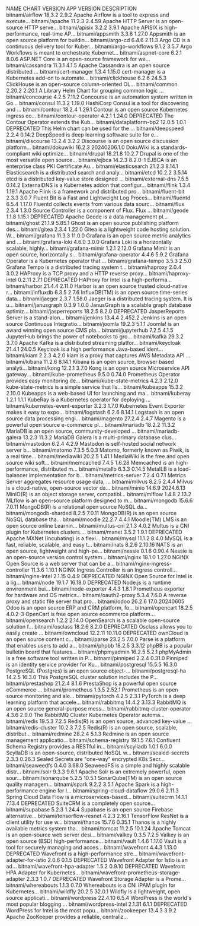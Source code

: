 NAME                                        	CHART VERSION	APP VERSION  	DESCRIPTION                                       
bitnami/airflow                             	18.3.2       	2.9.2        	Apache Airflow is a tool to express and execute...
bitnami/apache                              	11.2.3       	2.4.59       	Apache HTTP Server is an open-source HTTP serve...
bitnami/apisix                              	3.2.2        	3.9.1        	Apache APISIX is high-performance, real-time AP...
bitnami/appsmith                            	3.3.6        	1.27.0       	Appsmith is an open source platform for buildin...
bitnami/argo-cd                             	6.4.6        	2.11.3       	Argo CD is a continuous delivery tool for Kuber...
bitnami/argo-workflows                      	9.1.2        	3.5.7        	Argo Workflows is meant to orchestrate Kubernet...
bitnami/aspnet-core                         	6.2.1        	8.0.6        	ASP.NET Core is an open-source framework for we...
bitnami/cassandra                           	11.3.1       	4.1.5        	Apache Cassandra is an open source distributed ...
bitnami/cert-manager                        	1.3.4        	1.15.0       	cert-manager is a Kubernetes add-on to automate...
bitnami/clickhouse                          	6.2.6        	24.5.3       	ClickHouse is an open-source column-oriented OL...
bitnami/common                              	2.20.2       	2.20.1       	A Library Helm Chart for grouping common logic ...
bitnami/concourse                           	4.2.5        	7.11.2       	Concourse is an automation system written in Go...
bitnami/consul                              	11.3.2       	1.19.0       	HashiCorp Consul is a tool for discovering and ...
bitnami/contour                             	18.2.4       	1.29.1       	Contour is an open source Kubernetes ingress co...
bitnami/contour-operator                    	4.2.1        	1.24.0       	DEPRECATED The Contour Operator extends the Kub...
bitnami/dataplatform-bp2                    	12.0.5       	1.0.1        	DEPRECATED This Helm chart can be used for the ...
bitnami/deepspeed                           	2.2.4        	0.14.2       	DeepSpeed is deep learning software suite for e...
bitnami/discourse                           	13.2.4       	3.2.2        	Discourse is an open source discussion platform...
bitnami/dokuwiki                            	16.2.3       	20240206.1.0 	DokuWiki is a standards-compliant wiki optimize...
bitnami/drupal                              	18.21.8      	10.2.7       	Drupal is one of the most versatile open source...
bitnami/ejbca                               	14.2.3       	8.2.0-1      	EJBCA is an enterprise class PKI Certificate Au...
bitnami/elasticsearch                       	21.2.3       	8.14.1       	Elasticsearch is a distributed search and analy...
bitnami/etcd                                	10.2.2       	3.5.14       	etcd is a distributed key-value store designed ...
bitnami/external-dns                        	7.5.5        	0.14.2       	ExternalDNS is a Kubernetes addon that configur...
bitnami/flink                               	1.3.4        	1.19.1       	Apache Flink is a framework and distributed pro...
bitnami/fluent-bit                          	2.3.3        	3.0.7        	Fluent Bit is a Fast and Lightweight Log Proces...
bitnami/fluentd                             	6.5.4        	1.17.0       	Fluentd collects events from various data sourc...
bitnami/flux                                	2.3.4        	1.3.0        	Source Controller is a component of Flux. Flux ...
bitnami/geode                               	1.1.8        	1.15.1       	DEPRECATED Apache Geode is a data management pl...
bitnami/ghost                               	21.1.9       	5.85.1       	Ghost is an open source publishing platform des...
bitnami/gitea                               	2.3.4        	1.22.0       	Gitea is a lightweight code hosting solution. W...
bitnami/grafana                             	11.3.3       	11.0.0       	Grafana is an open source metric analytics and ...
bitnami/grafana-loki                        	4.6.0        	3.0.0        	Grafana Loki is a horizontally scalable, highly...
bitnami/grafana-mimir                       	1.2.1        	2.12.0       	Grafana Mimir is an open source, horizontally s...
bitnami/grafana-operator                    	4.4.6        	5.9.2        	Grafana Operator is a Kubernetes operator that ...
bitnami/grafana-tempo                       	3.5.3        	2.5.0        	Grafana Tempo is a distributed tracing system t...
bitnami/haproxy                             	2.0.4        	3.0.2        	HAProxy is a TCP proxy and a HTTP reverse proxy...
bitnami/haproxy-intel                       	0.2.11       	2.7.1        	DEPRECATED HAProxy for Intel is a high-performa...
bitnami/harbor                              	21.4.4       	2.11.0       	Harbor is an open source trusted cloud-native r...
bitnami/influxdb                            	6.3.5        	2.7.6        	InfluxDB(TM) is an open source time-series data...
bitnami/jaeger                              	2.3.7        	1.58.0       	Jaeger is a distributed tracing system. It is u...
bitnami/janusgraph                          	0.3.9        	1.0.0        	JanusGraph is a scalable graph database optimiz...
bitnami/jasperreports                       	18.2.5       	8.2.0        	DEPRECATED JasperReports Server is a stand-alon...
bitnami/jenkins                             	13.4.4       	2.452.2      	Jenkins is an open source Continuous Integratio...
bitnami/joomla                              	19.2.3       	5.1.1        	Joomla! is an award winning open source CMS pla...
bitnami/jupyterhub                          	7.2.5        	4.1.5        	JupyterHub brings the power of notebooks to gro...
bitnami/kafka                               	29.3.2       	3.7.0        	Apache Kafka is a distributed streaming platfor...
bitnami/keycloak                            	21.4.1       	24.0.5       	Keycloak is a high performance Java-based ident...
bitnami/kiam                                	2.2.3        	4.2.0        	kiam is a proxy that captures AWS Metadata API ...
bitnami/kibana                              	11.2.6       	8.14.1       	Kibana is an open source, browser based analyti...
bitnami/kong                                	12.2.1       	3.7.0        	Kong is an open source Microservice API gateway...
bitnami/kube-prometheus                     	9.5.0        	0.74.0       	Prometheus Operator provides easy monitoring de...
bitnami/kube-state-metrics                  	4.2.3        	2.12.0       	kube-state-metrics is a simple service that lis...
bitnami/kubeapps                            	15.3.2       	2.10.0       	Kubeapps is a web-based UI for launching and ma...
bitnami/kuberay                             	1.2.1        	1.1.1        	KubeRay is a Kubernetes operator for deploying ...
bitnami/kubernetes-event-exporter           	3.2.3        	1.7.0        	Kubernetes Event Exporter makes it easy to expo...
bitnami/logstash                            	6.2.6        	8.14.1       	Logstash is an open source data processing engi...
bitnami/magento                             	27.2.4       	2.4.7        	Magento is a powerful open source e-commerce pl...
bitnami/mariadb                             	18.2.2       	11.3.2       	MariaDB is an open source, community-developed ...
bitnami/mariadb-galera                      	13.2.3       	11.3.2       	MariaDB Galera is a multi-primary database clus...
bitnami/mastodon                            	6.2.4        	4.2.9        	Mastodon is self-hosted social network server b...
bitnami/matomo                              	7.3.5        	5.0.3        	Matomo, formerly known as Piwik, is a real time...
bitnami/mediawiki                           	20.2.5       	1.41.1       	MediaWiki is the free and open source wiki soft...
bitnami/memcached                           	7.4.5        	1.6.28       	Memcached is an high-performance, distributed m...
bitnami/metallb                             	6.3.3        	0.14.5       	MetalLB is a load-balancer implementation for b...
bitnami/metrics-server                      	7.2.4        	0.7.1        	Metrics Server aggregates resource usage data, ...
bitnami/milvus                              	8.2.5        	2.4.4        	Milvus is a cloud-native, open-source vector da...
bitnami/minio                               	14.6.9       	2024.6.13    	MinIO(R) is an object storage server, compatibl...
bitnami/mlflow                              	1.4.8        	2.13.2       	MLflow is an open-source platform designed to m...
bitnami/mongodb                             	15.6.6       	7.0.11       	MongoDB(R) is a relational open source NoSQL da...
bitnami/mongodb-sharded                     	8.2.5        	7.0.11       	MongoDB(R) is an open source NoSQL database tha...
bitnami/moodle                              	22.2.7       	4.4.1        	Moodle(TM) LMS is an open source online Learnin...
bitnami/multus-cni                          	2.1.3        	4.0.2        	Multus is a CNI plugin for Kubernetes clusters....
bitnami/mxnet                               	3.5.2        	1.9.1        	DEPRECATED Apache MXNet (Incubating) is a flexi...
bitnami/mysql                               	11.1.2       	8.4.0        	MySQL is a fast, reliable, scalable, and easy t...
bitnami/nats                                	8.2.6        	2.10.16      	NATS is an open source, lightweight and high-pe...
bitnami/nessie                              	0.1.6        	0.90.4       	Nessie is an open-source version control system...
bitnami/nginx                               	18.1.0       	1.27.0       	NGINX Open Source is a web server that can be a...
bitnami/nginx-ingress-controller            	11.3.6       	1.10.1       	NGINX Ingress Controller is an Ingress controll...
bitnami/nginx-intel                         	2.1.15       	0.4.9        	DEPRECATED NGINX Open Source for Intel is a lig...
bitnami/node                                	19.1.7       	16.18.0      	DEPRECATED Node.js is a runtime environment bui...
bitnami/node-exporter                       	4.4.3        	1.8.1        	Prometheus exporter for hardware and OS metrics...
bitnami/oauth2-proxy                        	5.3.4        	7.6.0        	A reverse proxy and static file server that pro...
bitnami/odoo                                	26.2.6       	17.0.20240605	Odoo is an open source ERP and CRM platform, fo...
bitnami/opencart                            	18.2.5       	4.0.2-3      	OpenCart is free open source ecommerce platform...
bitnami/opensearch                          	1.2.2        	2.14.0       	OpenSearch is a scalable open-source solution f...
bitnami/osclass                             	18.2.6       	8.2.0        	DEPRECATED Osclass allows you to easily create ...
bitnami/owncloud                            	12.2.11      	10.11.0      	DEPRECATED ownCloud is an open source content c...
bitnami/parse                               	23.2.5       	7.0.0        	Parse is a platform that enables users to add a...
bitnami/phpbb                               	18.2.5       	3.3.12       	phpBB is a popular bulletin board that features...
bitnami/phpmyadmin                          	16.2.5       	5.2.1        	phpMyAdmin is a free software tool written in P...
bitnami/pinniped                            	2.2.4        	0.31.0       	Pinniped is an identity service provider for Ku...
bitnami/postgresql                          	15.5.5       	16.3.0       	PostgreSQL (Postgres) is an open source object-...
bitnami/postgresql-ha                       	14.2.5       	16.3.0       	This PostgreSQL cluster solution includes the P...
bitnami/prestashop                          	21.2.4       	8.1.6        	PrestaShop is a powerful open source eCommerce ...
bitnami/prometheus                          	1.3.5        	2.52.1       	Prometheus is an open source monitoring and ale...
bitnami/pytorch                             	4.2.5        	2.3.1        	PyTorch is a deep learning platform that accele...
bitnami/rabbitmq                            	14.4.2       	3.13.3       	RabbitMQ is an open source general-purpose mess...
bitnami/rabbitmq-cluster-operator           	4.3.6        	2.9.0        	The RabbitMQ Cluster Kubernetes Operator automa...
bitnami/redis                               	19.5.3       	7.2.5        	Redis(R) is an open source, advanced key-value ...
bitnami/redis-cluster                       	10.2.3       	7.2.5        	Redis(R) is an open source, scalable, distribut...
bitnami/redmine                             	28.2.4       	5.1.3        	Redmine is an open source management applicatio...
bitnami/schema-registry                     	19.1.5       	7.6.1        	Confluent Schema Registry provides a RESTful in...
bitnami/scylladb                            	1.0.1        	6.0.0        	ScyllaDB is an open-source, distributed NoSQL w...
bitnami/sealed-secrets                      	2.3.3        	0.26.3       	Sealed Secrets are "one-way" encrypted K8s Secr...
bitnami/seaweedfs                           	0.4.0        	3.68.0       	SeaweedFS is a simple and highly scalable distr...
bitnami/solr                                	9.3.3        	9.6.1        	Apache Solr is an extremely powerful, open sour...
bitnami/sonarqube                           	5.2.5        	10.5.1       	SonarQube(TM) is an open source quality managem...
bitnami/spark                               	9.2.2        	3.5.1        	Apache Spark is a high-performance engine for l...
bitnami/spring-cloud-dataflow               	29.0.6       	2.11.3       	Spring Cloud Data Flow is a microservices-based...
bitnami/suitecrm                            	14.1.1       	7.13.4       	DEPRECATED SuiteCRM is a completely open source...
bitnami/supabase                            	5.2.3        	1.24.4       	Supabase is an open source Firebase alternative...
bitnami/tensorflow-resnet                   	4.2.3        	2.16.1       	TensorFlow ResNet is a client utility for use w...
bitnami/thanos                              	15.7.6       	0.35.1       	Thanos is a highly available metrics system tha...
bitnami/tomcat                              	11.2.5       	10.1.24      	Apache Tomcat is an open-source web server desi...
bitnami/valkey                              	0.3.5        	7.2.5        	Valkey is an open source (BSD) high-performance...
bitnami/vault                               	1.4.6        	1.17.0       	Vault is a tool for securely managing and acces...
bitnami/wavefront                           	4.4.3        	1.13.0       	DEPRECATED Wavefront is a high-performance stre...
bitnami/wavefront-adapter-for-istio         	2.0.6        	0.1.5        	DEPRECATED Wavefront Adapter for Istio is an ad...
bitnami/wavefront-hpa-adapter               	1.5.2        	0.9.10       	DEPRECATED Wavefront HPA Adapter for Kubernetes...
bitnami/wavefront-prometheus-storage-adapter	2.3.3        	1.0.7        	DEPRECATED Wavefront Storage Adapter is a Prome...
bitnami/whereabouts                         	1.1.3        	0.7.0        	Whereabouts is a CNI IPAM plugin for Kubernetes...
bitnami/wildfly                             	20.2.5       	32.0.1       	Wildfly is a lightweight, open source applicati...
bitnami/wordpress                           	22.4.10      	6.5.4        	WordPress is the world's most popular blogging ...
bitnami/wordpress-intel                     	2.1.31       	6.1.1        	DEPRECATED WordPress for Intel is the most popu...
bitnami/zookeeper                           	13.4.3       	3.9.2        	Apache ZooKeeper provides a reliable, centraliz...
